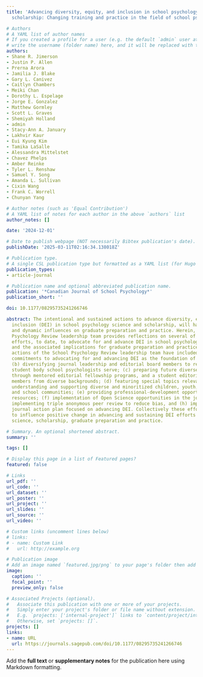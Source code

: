 ```yaml
---
title: 'Advancing diversity, equity, and inclusion in school psychology science and
  scholarship: Changing training and practice in the field of school psychology'

# Authors
# A YAML list of author names
# If you created a profile for a user (e.g. the default `admin` user at `content/authors/admin/`), 
# write the username (folder name) here, and it will be replaced with their full name and linked to their profile.
authors:
- Shane R. Jimerson
- Justin P. Allen
- Prerna Arora
- Jamilia J. Blake
- Gary L. Canivez
- Caitlyn Chambers
- Meiki Chan
- Dorothy L. Espelage
- Jorge E. Gonzalez
- Matthew Gormley
- Scott L. Graves
- Shemiyah Holland
- admin
- Stacy-Ann A. January
- Lakhvir Kaur
- Eui Kyung Kim
- Tamika LaSalle
- Alessandra Mittelstet
- Chavez Phelps
- Amber Reinke
- Tyler L. Renshaw
- Samuel Y. Song
- Amanda L. Sullivan
- Cixin Wang
- Frank C. Worrell
- Chunyan Yang

# Author notes (such as 'Equal Contribution')
# A YAML list of notes for each author in the above `authors` list
author_notes: []

date: '2024-12-01'

# Date to publish webpage (NOT necessarily Bibtex publication's date).
publishDate: '2025-03-11T02:16:34.138018Z'

# Publication type.
# A single CSL publication type but formatted as a YAML list (for Hugo requirements).
publication_types:
- article-journal

# Publication name and optional abbreviated publication name.
publication: '*Canadian Journal of School Psychology*'
publication_short: ''

doi: 10.1177/08295735241266746

abstract: The intentional and sustained actions to advance diversity, equity, and
  inclusion (DEI) in school psychology science and scholarship, will have reciprocal
  and dynamic influences on graduate preparation and practice. Herein, the School
  Psychology Review leadership team provides reflections on several of our intentional
  efforts, to date, to advocate for and advance DEI in school psychology scholarship,
  and the associated implications for graduate preparation and practice. Contemporary
  actions of the School Psychology Review leadership team have included; (a) establishing
  commitments to advocating for and advancing DEI as the foundation of our scholarship;
  (b) diversifying journal leadership and editorial board members to reflect the diverse
  student body school psychologists serve; (c) preparing future diverse journal leadership
  through mentored editorial fellowship programs, and a student editorial board with
  members from diverse backgrounds; (d) featuring special topics relevant to further
  understanding and supporting diverse and minoritized children, youth, families,
  and school communities; (e) providing professional-development opportunities and
  resources; (f) implementation of Open Science opportunities in the journal, (g)
  implementing triple anonymous peer review to reduce bias, and (h) implementing a
  journal action plan focused on advancing DEI. Collectively these efforts are aimed
  to influence positive change in advancing and sustaining DEI efforts in school psychology
  science, scholarship, graduate preparation and practice.

# Summary. An optional shortened abstract.
summary: ''

tags: []

# Display this page in a list of Featured pages?
featured: false

# Links
url_pdf: ''
url_code: ''
url_dataset: ''
url_poster: ''
url_project: ''
url_slides: ''
url_source: ''
url_video: ''

# Custom links (uncomment lines below)
# links:
# - name: Custom Link
#   url: http://example.org

# Publication image
# Add an image named `featured.jpg/png` to your page's folder then add a caption below.
image:
  caption: ''
  focal_point: ''
  preview_only: false

# Associated Projects (optional).
#   Associate this publication with one or more of your projects.
#   Simply enter your project's folder or file name without extension.
#   E.g. `projects: ['internal-project']` links to `content/project/internal-project/index.md`.
#   Otherwise, set `projects: []`.
projects: []
links:
- name: URL
  url: https://journals.sagepub.com/doi/10.1177/08295735241266746
---
```


Add the **full text** or **supplementary notes** for the publication here using Markdown formatting.
